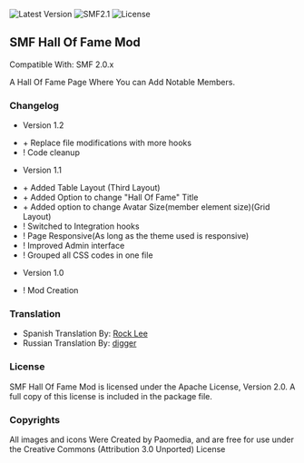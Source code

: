 ![Latest Version](https://img.shields.io/github/release/SychO9/smf-fa-board-icons.svg?style=flat-square)
![SMF2.1](https://img.shields.io/badge/SMF-2.0-75879b.svg?style=flat-square)
![License](https://img.shields.io/badge/license-MIT-green.svg?style=flat-square&color=green)
## SMF Hall Of Fame Mod
Compatible With: SMF 2.0.x

A Hall Of Fame Page Where You can Add Notable Members.

### Changelog
* Version 1.2
 - \+ Replace file modifications with more hooks
 - ! Code cleanup
* Version 1.1
 - \+ Added Table Layout (Third Layout)
 - \+ Added Option to change "Hall Of Fame" Title
 - \+ Added option to change Avatar Size(member element size)(Grid Layout)
 - ! Switched to Integration hooks
 - ! Page Responsive(As long as the theme used is responsive)
 - ! Improved Admin interface
 - ! Grouped all CSS codes in one file

* Version 1.0
 - ! Mod Creation

### Translation
* Spanish Translation By: [Rock Lee](https://github.com/RockLee-BC)
* Russian Translation By: [digger](https://github.com/realdigger)

### License
SMF Hall Of Fame Mod is licensed under the Apache License, Version 2.0. A full copy of this license is included in the package file.

### Copyrights
All images and icons Were Created by Paomedia, and are free for use under the Creative Commons (Attribution 3.0 Unported) License 